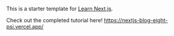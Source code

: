 This is a starter template for [Learn Next.js](https://nextjs.org/learn).

Check out the completed tutorial here! https://nextjs-blog-eight-psi.vercel.app/
